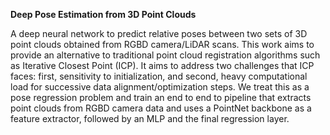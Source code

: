 **Deep Pose Estimation from 3D Point Clouds**

A deep neural network to predict relative poses between two sets of 3D point clouds obtained from RGBD camera/LiDAR scans. This work aims to provide an alternative to traditional point cloud registration algorithms such as Iterative Closest Point (ICP). It aims to address two challenges that ICP faces: first, sensitivity to initialization, and second, heavy computational load for successive data alignment/optimization steps. We treat this as a pose regression problem and train an end to end to pipeline that extracts point clouds from RGBD camera data and uses a PointNet backbone as a feature extractor, followed by an MLP and the final regression layer.
